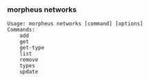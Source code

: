 ### morpheus networks

```
Usage: morpheus networks [command] [options]
Commands:
	add
	get
	get-type
	list
	remove
	types
	update
```
